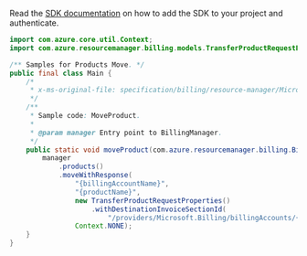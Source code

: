 Read the [SDK documentation](https://github.com/Azure/azure-sdk-for-java/blob/azure-resourcemanager-billing_1.0.0-beta.2/sdk/billing/azure-resourcemanager-billing/README.md) on how to add the SDK to your project and authenticate.

```java
import com.azure.core.util.Context;
import com.azure.resourcemanager.billing.models.TransferProductRequestProperties;

/** Samples for Products Move. */
public final class Main {
    /*
     * x-ms-original-file: specification/billing/resource-manager/Microsoft.Billing/stable/2020-05-01/examples/MoveProduct.json
     */
    /**
     * Sample code: MoveProduct.
     *
     * @param manager Entry point to BillingManager.
     */
    public static void moveProduct(com.azure.resourcemanager.billing.BillingManager manager) {
        manager
            .products()
            .moveWithResponse(
                "{billingAccountName}",
                "{productName}",
                new TransferProductRequestProperties()
                    .withDestinationInvoiceSectionId(
                        "/providers/Microsoft.Billing/billingAccounts/{billingAccountName}/billingProfiles/{billingProfileName}/invoiceSections/{newInvoiceSectionName}"),
                Context.NONE);
    }
}
```
